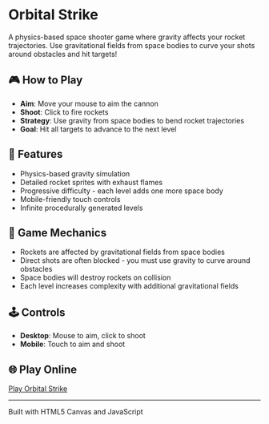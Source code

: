 # Orbital Strike

A physics-based space shooter game where gravity affects your rocket trajectories. Use gravitational fields from space bodies to curve your shots around obstacles and hit targets!

## 🎮 How to Play

- **Aim**: Move your mouse to aim the cannon
- **Shoot**: Click to fire rockets
- **Strategy**: Use gravity from space bodies to bend rocket trajectories
- **Goal**: Hit all targets to advance to the next level

## 🚀 Features

- Physics-based gravity simulation
- Detailed rocket sprites with exhaust flames
- Progressive difficulty - each level adds one more space body
- Mobile-friendly touch controls
- Infinite procedurally generated levels

## 🎯 Game Mechanics

- Rockets are affected by gravitational fields from space bodies
- Direct shots are often blocked - you must use gravity to curve around obstacles
- Space bodies will destroy rockets on collision
- Each level increases complexity with additional gravitational fields

## 🕹️ Controls

- **Desktop**: Mouse to aim, click to shoot
- **Mobile**: Touch to aim and shoot

## 🌐 Play Online

[Play Orbital Strike](https://your-username.github.io/orbit_strike/)

---

Built with HTML5 Canvas and JavaScript